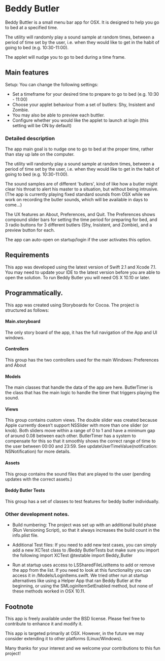# Beddy Butler

Beddy Buttler is a small menu bar app for OSX. It is designed to help you go to bed at a specified time. 

The utility will randomly play a sound sample at random times, between a period of time set by the user, i.e. when they would like to get in the habit of going to bed (e.g. 10:30-11:00).

The applet will nudge you to go to bed during a time frame. 

## Main features

Setup:
You can change the following settings:

- Set a timeframe for your desired time to prepare to go to bed (e.g. 10:30 - 11:00)
- Choose your applet behaviour from a set of butlers: Shy, Insistent and Zombie.
- You may also be able to preview each buttler.
- Configure whether you would like the applet to launch at login (this setting will be ON by default)


### Detailed description


The app main goal is to nudge one to go to bed at the proper time, rather than stay up late on the computer.

The utility will randomly play a sound sample at random times, between a period of time set by the user, i.e. when they would like to get in the habit of going to bed (e.g. 10:30-11:00).

The sound samples are of different 'butlers', kind of like how a butler might clear his throat to alert his master to a situation, but without being intrusive. (The app is currently playing fixed standard sounds from OSX while we work on recording the butler sounds, which will be available in days to come…)

The UX features an About, Preferences, and Quit. The Preferences shows compound slider bars for setting the time period for preparing for bed, and 3 radio buttons for 3 different butlers (Shy, Insistent, and Zombie), and a preview button for each. 

The app can auto-open on startup/login if the user activates this option.

## Requirements

This app was developed using the latest version of Swift 2.1 and Xcode 7.1. You may need to update your IDE to the latest version before you are able to open the solution. To run Beddy Butler you will need OS X 10.10 or later.

## Programmatically.

This app was created using Storyboards for Cocoa. The project is structured as follows:

#### Main.storyboard 

The only story board of the app, it has the full navigation of the App and UI windows.

#### Controllers

This group has the two controllers used for the main Windows: Preferences and About

#### Models

The main classes that handle the data of the app are here. ButlerTimer is the class that has the main logic to handle the timer that triggers playing the sound.

#### Views

This group contains custom views. The double slider was created because Apple currently doesn’t support NSSlider with more than one slider (or knob). Both sliders move within a range of 0 to 1 and have a minimum gap of around 0.08 between each other. ButlerTimer has a system to compensate for this so that it smoothly shows the correct range of time to the user between 00:00 and 23:59. See updateUserTimeValue(notification: NSNotification) for more details.

#### Assets

This group contains the sound files that are played to the user (pending updates with the correct assets.)

#### Beddy Butler Tests

This group has a set of classes to test features for beddy butler individually. 

### Other development notes.

- Build numbering: The project was set up with an additional build phase (Run Versioning Script), so that it always increases the build count in the info.plist file.

- Additional Test files: If you need to add new test cases, you can simply add a new XCTest class to /Beddy ButlerTests but make sure you import the following
	import XCTest
	@testable import Beddy_Butler

- Run at startup uses access to LSSharedFileListItems to add or remove the app from the list. If you need to look at this functionality you can access it in /Models/LoginItems.swift. We tried other run at startup alternatives like using a Helper App that ran Beddy Butler at the beginning, or using the SMLoginItemSetEnabled method, but none of these methods worked in OSX 10.11.

## Footnote

This app is freely available under the BSD license. Please feel free to contribute to enhance it and modify it.

This app is targeted primarily at OSX. However, in the future we may consider extending it to other platforms (Linux/Windows).

Many thanks for your interest and we welcome your contributions to this fun project!

